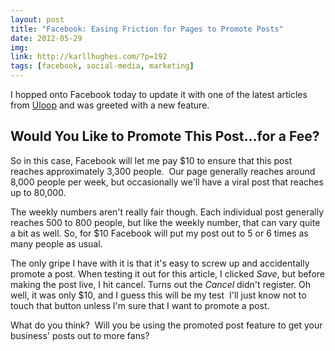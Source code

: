 ```yaml
---
layout: post
title: "Facebook: Easing Friction for Pages to Promote Posts"
date: 2012-05-29
img: 
link: http://karllhughes.com/?p=192
tags: [facebook, social-media, marketing]
---
```

I hopped onto Facebook today to update it with one of the latest articles from [Uloop](https://www.facebook.com/uloop) and was greeted with a new feature.

## Would You Like to Promote This Post...for a Fee?
So in this case, Facebook will let me pay $10 to ensure that this post reaches approximately 3,300 people.  Our page generally reaches around 8,000 people per week, but occasionally we'll have a viral post that reaches up to 80,000. 

The weekly numbers aren't really fair though. Each individual post generally reaches 500 to 800 people, but like the weekly number, that can vary quite a bit as well. So, for $10 Facebook will put my post out to 5 or 6 times as many people as usual.

The only gripe I have with it is that it's easy to screw up and accidentally promote a post. When testing it out for this article, I clicked _Save_, but before making the post live, I hit cancel. Turns out the _Cancel_ didn't register. Oh well, it was only $10, and I guess this will be my test  I'll just know not to touch that button unless I'm sure that I want to promote a post.

What do you think?  Will you be using the promoted post feature to get your business' posts out to more fans?
